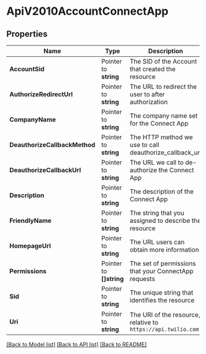 # ApiV2010AccountConnectApp

## Properties

Name | Type | Description | Notes
------------ | ------------- | ------------- | -------------
**AccountSid** | Pointer to **string** | The SID of the Account that created the resource |
**AuthorizeRedirectUrl** | Pointer to **string** | The URL to redirect the user to after authorization |
**CompanyName** | Pointer to **string** | The company name set for the Connect App |
**DeauthorizeCallbackMethod** | Pointer to **string** | The HTTP method we use to call deauthorize_callback_url |
**DeauthorizeCallbackUrl** | Pointer to **string** | The URL we call to de-authorize the Connect App |
**Description** | Pointer to **string** | The description of the Connect App |
**FriendlyName** | Pointer to **string** | The string that you assigned to describe the resource |
**HomepageUrl** | Pointer to **string** | The URL users can obtain more information |
**Permissions** | Pointer to **[]string** | The set of permissions that your ConnectApp requests |
**Sid** | Pointer to **string** | The unique string that identifies the resource |
**Uri** | Pointer to **string** | The URI of the resource, relative to `https://api.twilio.com` |

[[Back to Model list]](../README.md#documentation-for-models) [[Back to API list]](../README.md#documentation-for-api-endpoints) [[Back to README]](../README.md)


